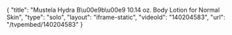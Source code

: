{
    "title": "Mustela Hydra B\u00e9b\u00e9 10.14 oz. Body Lotion for Normal Skin",
    "type": "solo",
    "layout": "iframe-static",
    "videoId": "140204583",
    "url": "\/tvpembed\/140204583"
}